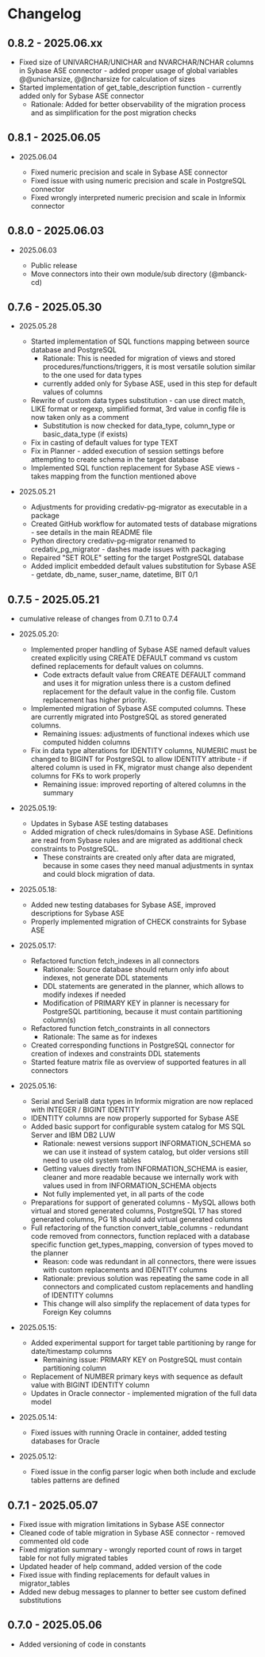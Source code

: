 # Changelog

## 0.8.2 - 2025.06.xx

- Fixed size of UNIVARCHAR/UNICHAR and NVARCHAR/NCHAR columns in Sybase ASE connector - added proper usage of global variables @@unicharsize, @@ncharsize for calculation of sizes
- Started implementation of get_table_description function - currently added only for Sybase ASE connector
  - Rationale: Added for better observability of the migration process and as simplification for the post migration checks

## 0.8.1 - 2025.06.05

- 2025.06.04

  - Fixed numeric precision and scale in Sybase ASE connector
  - Fixed issue with using numeric precision and scale in PostgreSQL connector
  - Fixed wrongly interpreted numeric precision and scale in Informix connector

## 0.8.0 - 2025.06.03

- 2025.06.03

  - Public release
  - Move connectors into their own module/sub directory (@mbanck-cd)

## 0.7.6 - 2025.05.30

- 2025.05.28

  - Started implementation of SQL functions mapping between source database and PostgreSQL
    - Rationale: This is needed for migration of views and stored procedures/functions/triggers, it is most versatile solution similar to the one used for data types
    - currently added only for Sybase ASE, used in this step for default values of columns
  - Rewrite of custom data types substitution - can use direct match, LIKE format or regexp, simplified format, 3rd value in config file is now taken only as a comment
    - Substitution is now checked for data_type, column_type or basic_data_type (if exists)
  - Fix in casting of default values for type TEXT
  - Fix in Planner - added execution of session settings before attempting to create schema in the target database
  - Implemented SQL function replacement for Sybase ASE views - takes mapping from the function mentioned above

- 2025.05.21

  - Adjustments for providing credativ-pg-migrator as executable in a package
  - Created GitHub workflow for automated tests of database migrations - see details in the main README file
  - Python directory credativ-pg-migrator renamed to credativ_pg_migrator - dashes made issues with packaging
  - Repaired "SET ROLE" setting for the target PostgreSQL database
  - Added implicit embedded default values substitution for Sybase ASE - getdate, db_name, suser_name, datetime, BIT 0/1

## 0.7.5 - 2025.05.21

- cumulative release of changes from 0.7.1 to 0.7.4

- 2025.05.20:

  - Implemented proper handling of Sybase ASE named default values created explicitly using CREATE DEFAULT command vs custom defined replacements for default values on columns.
    - Code extracts default value from CREATE DEFAULT command and uses it for migration unless there is a custom defined replacement for the default value in the config file. Custom replacement has higher priority.
  - Implemented migration of Sybase ASE computed columns. These are currently migrated into PostgreSQL as stored generated columns.
    - Remaining issues: adjustments of functional indexes which use computed hidden columns
  - Fix in data type alterations for IDENTITY columns, NUMERIC must be changed to BIGINT for PostgreSQL to allow IDENTITY attribute - if altered column is used in FK, migrator must change also dependent columns for FKs to work properly
    - Remaining issue: improved reporting of altered columns in the summary

- 2025.05.19:

  - Updates in Sybase ASE testing databases
  - Added migration of check rules/domains in Sybase ASE. Definitions are read from Sybase rules and are migrated as additional check constraints to PostgreSQL.
    - These constraints are created only after data are migrated, because in some cases they need manual adjustments in syntax and could block migration of data.

- 2025.05.18:

  - Added new testing databases for Sybase ASE, improved descriptions for Sybase ASE
  - Properly implemented migration of CHECK constraints for Sybase ASE

- 2025.05.17:

  - Refactored function fetch_indexes in all connectors
    - Rationale: Source database should return only info about indexes, not generate DDL statements
    - DDL statements are generated in the planner, which allows to modify indexes if needed
    - Modification of PRIMARY KEY in planner is necessary for PostgreSQL partitioning, because it must contain partitioning column(s)
  - Refactored function fetch_constraints in all connectors
    - Rationale: The same as for indexes
  - Created corresponding functions in PostgreSQL connector for creation of indexes and constraints DDL statements
  - Started feature matrix file as overview of supported features in all connectors

- 2025.05.16:

  - Serial and Serial8 data types in Informix migration are now replaced with INTEGER / BIGINT IDENTITY
  - IDENTITY columns are now properly supported for Sybase ASE
  - Added basic support for configurable system catalog for MS SQL Server and IBM DB2 LUW
    - Rationale: newest versions support INFORMATION_SCHEMA so we can use it instead of system catalog, but older versions still need to use old system tables
    - Getting values directly from INFORMATION_SCHEMA is easier, cleaner and more readable because we internally work with values used in from INFORMATION_SCHEMA objects
    - Not fully implemented yet, in all parts of the code
  - Preparations for support of generated columns - MySQL allows both virtual and stored generated columns, PostgreSQL 17 has stored generated columns, PG 18 should add virtual generated columns
  - Full refactoring of the function convert_table_columns - redundant code removed from connectors, function replaced with a database specific function get_types_mapping, conversion of types moved to the planner
    - Reason: code was redundant in all connectors, there were issues with custom replacements and IDENTITY columns
    - Rationale: previous solution was repeating the same code in all connectors and complicated custom replacements and handling of IDENTITY columns
    - This change will also simplify the replacement of data types for Foreign Key columns

- 2025.05.15:

  - Added experimental support for target table partitioning by range for date/timestamp columns
    - Remaining issue: PRIMARY KEY on PostgreSQL must contain partitioning column
  - Replacement of NUMBER primary keys with sequence as default value with BIGINT IDENTITY column
  - Updates in Oracle connector - implemented migration of the full data model

- 2025.05.14:
  - Fixed issues with running Oracle in container, added testing databases for Oracle
- 2025.05.12:
  - Fixed issue in the config parser logic when both include and exclude tables patterns are defined

## 0.7.1 - 2025.05.07

- Fixed issue with migration limitations in Sybase ASE connector
- Cleaned code of table migration in Sybase ASE connector - removed commented old code
- Fixed migration summary - wrongly reported count of rows in target table for not fully migrated tables
- Updated header of help command, added version of the code
- Fixed issue with finding replacements for default values in migrator_tables
- Added new debug messages to planner to better see custom defined substitutions

## 0.7.0 - 2025.05.06

- Added versioning of code in constants
